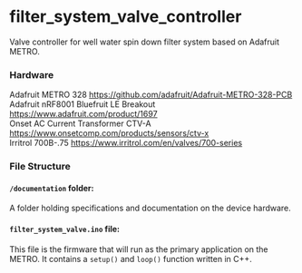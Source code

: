 # filter_system_valve_controller

Valve controller for well water spin down filter system based on Adafruit METRO.

### Hardware

Adafruit METRO 328 https://github.com/adafruit/Adafruit-METRO-328-PCB  
Adafruit nRF8001 Bluefruit LE Breakout https://www.adafruit.com/product/1697  
Onset AC Current Transformer CTV-A https://www.onsetcomp.com/products/sensors/ctv-x  
Irritrol 700B-.75 https://www.irritrol.com/en/valves/700-series  

### File Structure

#### ```/documentation``` folder:  
A folder holding specifications and documentation on the device hardware.

#### ```filter_system_valve.ino``` file:
This file is the firmware that will run as the primary application on the METRO. It contains a `setup()` and `loop()` function written in C++.
